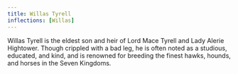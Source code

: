 ```yaml
---
title: Willas Tyrell
inflections: [Willas]
---
```


Willas Tyrell is the eldest son and heir of Lord Mace Tyrell and Lady Alerie Hightower. Though crippled with a bad leg, he is often noted as a studious, educated, and kind, and is renowned for breeding the finest hawks, hounds, and horses in the Seven Kingdoms. 


